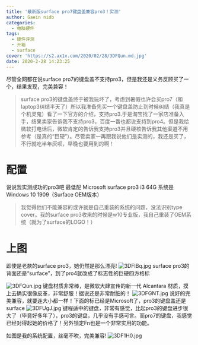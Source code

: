 ```yaml
---
title: '最新版surface pro7键盘盖兼容pro3！实测'
author: Gaein nidb
categories:
  - 电脑硬件
tags:
  - 硬件评测
  - 开箱
  - surface
cover: 'https://s2.ax1x.com/2020/02/28/3DFQun.md.jpg'
date: 2020-2-28 14:23:25
---
```

尽管全网都在说surface pro7的键盘盖不支持pro3，但是我还是义务反顾买了一个，结果发现，完美兼容！
<!-- more -->
> surface pro3的键盘盖终于被我玩坏了，考虑到暑假也许会买pro7（和laptop3纠结半天了）所以我准备先买一个键盘盖防止到时候纠结（我真是个机灵鬼）看了一下官方的介绍，支持pro3.于是淘宝找了一家店准备入手，结果卖家告诉我不支持pro3，百度一番也都说支持到pro4。但是我给微软打电话后，微软肯定的告诉我支持pro3并且硬核告诉我其他渠道不用参考（是真的“巨硬”）。尽管卖家一再跟我说他们是实测的，我还是买了，不行就吃半年灰呗，早晚也要用到的啊！

# 配置
说说我实测成功的pro3吧
最低配
Microsoft surface pro3 i3 64G
系统是Windows 10 1909（Surface OEM版本）
> 我觉得他们不能兼容的或许就是自己重装的系统的问题，没法识别type cover。我的surface pro3收来的时候是w10专业版，我自己重装了OEM系统（就为了surface的LOGO！）

# 上图
即使是老款的surface pro3，她仍然是那么漂亮!
![3DFlBq.jpg](https://s2.ax1x.com/2020/02/28/3DFlBq.md.jpg)
surface pro3的背面还是“surface”，到了pro4就改成了标志性的巨硬四方格标

![3DFQun.jpg](https://s2.ax1x.com/2020/02/28/3DFQun.md.jpg)
键盘材质非常棒，是微软大肆宣传的新一代 Alcantara 材质，摸上去确实很像皮革，非常舒服！据说还是非常耐脏的！
![3DFGNT.jpg](https://s2.ax1x.com/2020/02/28/3DFGNT.md.jpg)
说好的完美兼容，就要连大小都一样！下面的标已经是Microsoft了，pro3的键盘盖还是surface
![3DFUgJ.jpg](https://s2.ax1x.com/2020/02/28/3DFUgJ.md.jpg)
键程适中的键盘，非常有感觉，比起pro3的键盘进步很大了（毕竟好多年了），pro3的键盘，几乎没有手感可言。而pro7的键盘，我感觉已经对得起她的价格了！另外锁定Fn也是一个非常实用的功能。

如图是我的系统配置，丝毫不吹，完美兼容!
![3DF1H0.jpg](https://s2.ax1x.com/2020/02/28/3DF1H0.md.jpg)
